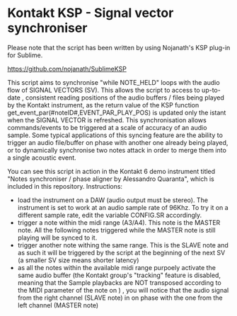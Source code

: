 # Kontakt KSP - Signal vector synchroniser

Please note that the script has been written by using Nojanath's KSP plug-in for Sublime.

https://github.com/nojanath/SublimeKSP

This script aims to synchronise "while NOTE_HELD" loops with the audio flow of SIGNAL VECTORS (SV). This allows the script to access to up-to-date , consistent reading positions of the audio buffers / files being played by the Kontakt instrument, as the return value of the KSP function get_event_par(#noteID#,EVENT_PAR_PLAY_POS) is updated only the istant when the SIGNAL VECTOR is refreshed. 
This synchronisation allows commands/events to be triggered at a scale of accuracy of an audio sample. Some typical applications of this syncing feature are the ability to trigger an audio file/buffer on phase with another one already being played, or to dynamically synchronise two notes attack in order to merge them into a single acoustic event.

You can see this script in action in the Kontakt 6 demo instrument titled "Notes synchroniser / phase aligner by Alessandro Quaranta", which is included in this repository.
Instructions:
- load the instrument on a DAW (audio output must be stereo). The instrument is set to work at an audio sample rate of 96Khz. To try it on a different sample rate, edit the variable CONFIG.SR accordingly.
- trigger a note within the midi range (A3/A4). This note is the MASTER note. All the following notes triggered while the MASTER note is still playing will be synced to it.
- trigger another note withing the same range. This is the SLAVE note and as such it will be triggered by the script at the beginning of the next SV (a smaller SV size means shorter latency) 
- as all the notes within the available midi range purpoely activate the same audio buffer (the Kontakt group's "tracking" feature is disabled, meaning that the Sample playbacks are NOT transposed according to the MIDI parameter of the note on ) , you will notice that the audio signal from the right channel (SLAVE note) in on phase with the one from the left channel (MASTER note) 
 

 
